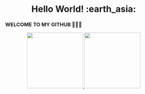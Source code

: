 <h1 align= "center"><b>Hello World! :earth_asia:</b></h1>

### WELCOME TO MY GITHUB 👋👋👋

<div align="center">
  <a href="https://github.com/brunokian">
  <img height="180em" src="https://github-readme-stats.vercel.app/api?username=brunokian&show_icons=true&theme=codeSTACKr&include_all_commits=true&count_private=true"/>
  <img height="180em" src="https://github-readme-stats.vercel.app/api/top-langs/?username=brunokian&layout=compact&langs_count=7&theme=codeSTACKr"/>
</div>

<!--
**brunokian/brunokian** is a ✨ _special_ ✨ repository because its `README.md` (this file) appears on your GitHub profile.

Here are some ideas to get you started:

- 🔭 I’m currently working on ...
- 🌱 I’m currently learning ...
- 👯 I’m looking to collaborate on ...
- 🤔 I’m looking for help with ...
- 💬 Ask me about ...
- 📫 How to reach me: ...
- 😄 Pronouns: ...
- ⚡ Fun fact: ...
-->
